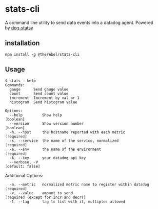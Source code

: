 # stats-cli
A command line utility to send data events into a datadog agent. Powered by [dog-statsy](https://github.com/segmentio/dog-statsy)

## installation

```
npm install -g @therebel/stats-cli
```

## Usage

```
$ stats --help                                                                          
Commands:
  gauge      Send gauge value
  count      Send count value
  increment  Increment by val or 1
  histogram  Send histogram value

Options:
  --help         Show help                                             [boolean]
  --version      Show version number                                   [boolean]
  -h, --host     the hostname reported with each metric               [required]
  -s, --service  the name of the service, normalized                  [required]
  -e, --env      the name of the environment                          [required]
  -k, --key      your datadog api key
  --verbose, -V                                                 [default: false]
```

Additional Options:
```
  -m, --metric   normalized metric name to register within datadog    [required]
  -v, --value    amount to send                                       [required (except for incr and decr)]
  -t, --tag      tag to list with it, multiples allowed
```
